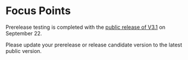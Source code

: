 # Focus Points

Prerelease testing is completed with the [public release of V3.1](https://github.com/musselwhizzle/Focus-Points/releases/tag/v3.1_pub) on September 22.

Please update your prerelease or release candidate version to the latest public version.
